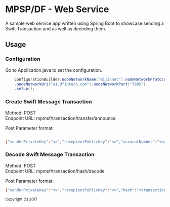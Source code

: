 # MPSP/DF - Web Service 

A sample web service app written using Spring Boot to showcase sending a Swift Transaction and as well as decoding them.

<h2>Usage</h2>
<h3>Configuration</h3>
Go to Application.java to set the configuration.

```java
	ConfigurationBuilder.nodeNetworkName("mijinnet").nodeNetworkProtocol("http")
	.nodeNetworkUri("a1.dfintech.com").nodeNetworkPort("7895")
	.setup();
```
		
		
<h3>Create Swift Message Transaction</h3>

Method: POST  
Endpoint URL: mpmsf/transaction/transfer/announce 

Post Parameter format:
```bash

{"senderPrivateKey":"<>","recepientPublicKey":"<>","accountNumber":"<bank account number>","swiftMessage":"<Swift>"}
```

<h3>Decode Swift Message Transaction</h3>

Method: POST  
Endpoint URL: mpmsf/transaction/hash/decode

Post Parameter format:
```bash
{"senderPrivateKey":"<>","recepientPublicKey":"<>","hash":"<transaction hash>"}
```

<sub>Copyright (c) 2017</sub>
